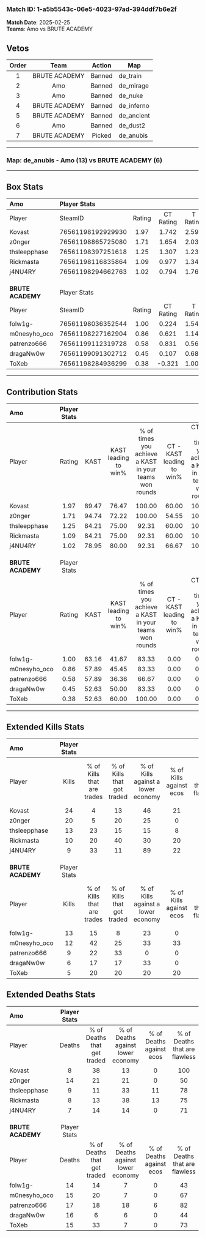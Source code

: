 ### Match ID: 1-a5b5543c-06e5-4023-97ad-394ddf7b6e2f  
**Match Date**: 2025-02-25  
**Teams**: Amo vs BRUTE ACADEMY  

## Vetos  

| Order | Team | Action | Map |
| :---: | :--: | :----: | --- |
| 1 | BRUTE ACADEMY | Banned | de_train |
| 2 | Amo | Banned | de_mirage |
| 3 | Amo | Banned | de_nuke |
| 4 | BRUTE ACADEMY | Banned | de_inferno |
| 5 | BRUTE ACADEMY | Banned | de_ancient |
| 6 | Amo | Banned | de_dust2 |
| 7 | BRUTE ACADEMY | Picked | de_anubis |

---  

### **Map**: de_anubis - Amo (13) vs BRUTE ACADEMY (6)  
---  

## Box Stats  

| **Amo**           | Player Stats      |        |           |          |       |       |       |         |        |      |     |
| :- | :- | :-: | :-: | :-: | :-: | :-: | :-: | :-: | :-: | :-: | :-: |
| Player            | SteamID           | Rating | CT Rating | T Rating | KAST  |  ADR  | Kills | Assists | Deaths | K/D  | HS% |
| Kovast            | 76561198192929930 |  1.97  |   1.742   |  2.598   | 89.47 | 117.0 |  24   |    3    |   8    | 3.00 | 29  |
| z0nger            | 76561198865725080 |  1.71  |   1.654   |  2.039   | 94.74 | 126.4 |  20   |    7    |   14   | 1.43 | 55  |
| thsleepphase      | 76561198397251618 |  1.25  |   1.307   |  1.232   | 84.21 | 70.6  |  13   |    2    |   9    | 1.44 | 69  |
| Rickmasta         | 76561198116835864 |  1.09  |   0.977   |  1.349   | 84.21 | 52.8  |  10   |    2    |   8    | 1.25 | 80  |
| j4NU4RY           | 76561198294662763 |  1.02  |   0.794   |  1.763   | 78.95 | 50.8  |   9   |    2    |   7    | 1.29 | 88  |
|                   |                   |        |           |          |       |       |       |         |        |      |     |
|                   |                   |        |           |          |       |       |       |         |        |      |     |
|                   |                   |        |           |          |       |       |       |         |        |      |     |
| **BRUTE ACADEMY** | Player Stats      |        |           |          |       |       |       |         |        |      |     |
| Player            | SteamID           | Rating | CT Rating | T Rating | KAST  |  ADR  | Kills | Assists | Deaths | K/D  | HS% |
| folw1g-           | 76561198036352544 |  1.00  |   0.224   |  1.541   | 63.16 | 85.4  |  13   |    1    |   14   | 0.93 | 53  |
| m0nesyho_oco      | 76561198227162904 |  0.86  |   0.621   |  1.142   | 57.89 | 76.4  |  12   |    2    |   15   | 0.80 | 58  |
| patrenzo666       | 76561199112319728 |  0.58  |   0.831   |  0.563   | 57.89 | 47.0  |   9   |    2    |   17   | 0.53 | 66  |
| dragaNw0w         | 76561199091302712 |  0.45  |   0.107   |  0.689   | 52.63 | 48.6  |   6   |    4    |   16   | 0.38 | 66  |
| ToXeb             | 76561198284936299 |  0.38  |  -0.321   |  1.005   | 52.63 | 32.1  |   5   |    4    |   15   | 0.33 | 40  |
---  

## Contribution Stats  

| **Amo**           | Player Stats |       |                      |                                                        |                           |                                                             |                          |                                                            |
| :- | :-: | :-: | :-: | :-: | :-: | :-: | :-: | :-: |
| Player            |    Rating    | KAST  | KAST leading to win% | % of times you achieve a KAST in your teams won rounds | CT - KAST leading to win% | CT - % of times you achieve a KAST in your teams won rounds | T - KAST leading to win% | T - % of times you achieve a KAST in your teams won rounds |
| Kovast            |     1.97     | 89.47 |        76.47         |                         100.00                         |           60.00           |                           100.00                            |          100.00          |                           100.00                           |
| z0nger            |     1.71     | 94.74 |        72.22         |                         100.00                         |           54.55           |                           100.00                            |          100.00          |                           100.00                           |
| thsleepphase      |     1.25     | 84.21 |        75.00         |                         92.31                          |           60.00           |                           100.00                            |          100.00          |                           85.71                            |
| Rickmasta         |     1.09     | 84.21 |        75.00         |                         92.31                          |           60.00           |                           100.00                            |          100.00          |                           85.71                            |
| j4NU4RY           |     1.02     | 78.95 |        80.00         |                         92.31                          |           66.67           |                           100.00                            |          100.00          |                           85.71                            |
|                   |              |       |                      |                                                        |                           |                                                             |                          |                                                            |
|                   |              |       |                      |                                                        |                           |                                                             |                          |                                                            |
|                   |              |       |                      |                                                        |                           |                                                             |                          |                                                            |
| **BRUTE ACADEMY** | Player Stats |       |                      |                                                        |                           |                                                             |                          |                                                            |
| Player            |    Rating    | KAST  | KAST leading to win% | % of times you achieve a KAST in your teams won rounds | CT - KAST leading to win% | CT - % of times you achieve a KAST in your teams won rounds | T - KAST leading to win% | T - % of times you achieve a KAST in your teams won rounds |
| folw1g-           |     1.00     | 63.16 |        41.67         |                         83.33                          |           0.00            |                            0.00                             |          55.56           |                           83.33                            |
| m0nesyho_oco      |     0.86     | 57.89 |        45.45         |                         83.33                          |           0.00            |                            0.00                             |          71.43           |                           83.33                            |
| patrenzo666       |     0.58     | 57.89 |        36.36         |                         66.67                          |           0.00            |                            0.00                             |          57.14           |                           66.67                            |
| dragaNw0w         |     0.45     | 52.63 |        50.00         |                         83.33                          |           0.00            |                            0.00                             |          62.50           |                           83.33                            |
| ToXeb             |     0.38     | 52.63 |        60.00         |                         100.00                         |           0.00            |                            0.00                             |          66.67           |                           100.00                           |
---  

## Extended Kills Stats  

| **Amo**           | Player Stats |                            |                            |                                    |                         |                              |                                 |                                       |                    |           |
| :- | :-: | :-: | :-: | :-: | :-: | :-: | :-: | :-: | :-: | :-: |
| Player            |    Kills     | % of Kills that are trades | % of Kills that got traded | % of Kills against a lower economy | % of Kills against ecos | % of Kills that are flawless | % of Kills that are close duels | % of Kills that are assisted by flash | Pistol Round Kills | AWP Kills |
| Kovast            |      24      |             4              |             13             |                 46                 |           21            |              58              |                4                |                   0                   |         15         |     1     |
| z0nger            |      20      |             5              |             20             |                 25                 |            0            |              70              |                5                |                   5                   |         0          |     4     |
| thsleepphase      |      13      |             23             |             15             |                 15                 |            8            |              54              |               15                |                   8                   |         0          |     0     |
| Rickmasta         |      10      |             20             |             40             |                 30                 |           20            |              60              |                0                |                   0                   |         0          |     3     |
| j4NU4RY           |      9       |             33             |             11             |                 89                 |           22            |              89              |               33                |                   0                   |         0          |     1     |
|                   |              |                            |                            |                                    |                         |                              |                                 |                                       |                    |           |
|                   |              |                            |                            |                                    |                         |                              |                                 |                                       |                    |           |
|                   |              |                            |                            |                                    |                         |                              |                                 |                                       |                    |           |
| **BRUTE ACADEMY** | Player Stats |                            |                            |                                    |                         |                              |                                 |                                       |                    |           |
| Player            |    Kills     | % of Kills that are trades | % of Kills that got traded | % of Kills against a lower economy | % of Kills against ecos | % of Kills that are flawless | % of Kills that are close duels | % of Kills that are assisted by flash | Pistol Round Kills | AWP Kills |
| folw1g-           |      13      |             15             |             8              |                 23                 |            0            |              62              |               15                |                   0                   |         0          |     0     |
| m0nesyho_oco      |      12      |             42             |             25             |                 33                 |           33            |              83              |                8                |                  17                   |         3          |     1     |
| patrenzo666       |      9       |             22             |             33             |                 0                  |            0            |              89              |                0                |                   0                   |         0          |     4     |
| dragaNw0w         |      6       |             17             |             17             |                 33                 |            0            |              17              |               17                |                   0                   |         0          |     1     |
| ToXeb             |      5       |             20             |             20             |                 20                 |           20            |             100              |                0                |                   0                   |         0          |     1     |
## Extended Deaths Stats  

| **Amo**           | Player Stats |                             |                                   |                          |                               |                            |                           |               |
| :- | :-: | :-: | :-: | :-: | :-: | :-: | :-: | :-: |
| Player            |    Deaths    | % of Deaths that get traded | % of Deaths against lower economy | % of Deaths against ecos | % of Deaths that are flawless | % of Deaths that are close | % of Deaths while blinded | Deaths to AWP |
| Kovast            |      8       |             38              |                13                 |            0             |              100              |             0              |            25             |       0       |
| z0nger            |      14      |             21              |                21                 |            0             |              50               |             21             |             0             |       1       |
| thsleepphase      |      9       |             11              |                33                 |            11            |              78               |             11             |             0             |       0       |
| Rickmasta         |      8       |             13              |                38                 |            13            |              75               |             0              |             0             |       1       |
| j4NU4RY           |      7       |             14              |                14                 |            0             |              71               |             0              |             0             |       1       |
|                   |              |                             |                                   |                          |                               |                            |                           |               |
|                   |              |                             |                                   |                          |                               |                            |                           |               |
|                   |              |                             |                                   |                          |                               |                            |                           |               |
| **BRUTE ACADEMY** | Player Stats |                             |                                   |                          |                               |                            |                           |               |
| Player            |    Deaths    | % of Deaths that get traded | % of Deaths against lower economy | % of Deaths against ecos | % of Deaths that are flawless | % of Deaths that are close | % of Deaths while blinded | Deaths to AWP |
| folw1g-           |      14      |             14              |                 7                 |            0             |              43               |             36             |             7             |       3       |
| m0nesyho_oco      |      15      |             20              |                 7                 |            0             |              67               |             7              |             0             |       4       |
| patrenzo666       |      17      |             18              |                18                 |            6             |              82               |             0              |             6             |       2       |
| dragaNw0w         |      16      |              6              |                 6                 |            0             |              44               |             6              |             0             |       4       |
| ToXeb             |      15      |             33              |                 7                 |            0             |              73               |             0              |             0             |       2       |
